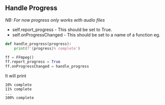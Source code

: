 ## Handle Progress
*NB: For now progress only works with audio files*
* self.report_progress - This should be set to True.
* self.onProgressChanged - This should be set to a name of a function
eg.
```python
def handle_progress(progress):
    print(f'{progress}% complete')

ff = FFmpeg()
ff.report_progress = True
ff.onProgressChanged = handle_progress
```
It will print
```shell
10% complete
11% complete
...
100% complete
```